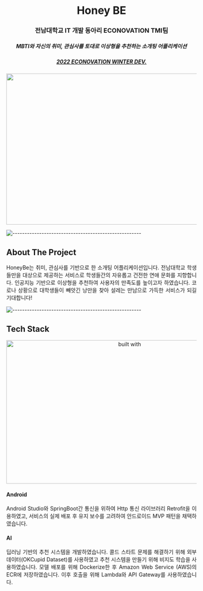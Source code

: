 <p align="center"> 
  <alt="HoneyBE" width="80px" height="80px">
</p>
<h1 align="center"> Honey BE</h1>
<h3 align="center"> 전남대학교 IT 개발 동아리 ECONOVATION TMI팀 </h3>
<h5 align="center"> MBTI와 자신의 취미, 관심사를 토대로 이상형을 추천하는 소개팅 어플리케이션 </h3>
<h5 align="center"> <a href="https://youtu.be/irk_4d08TWg?t=8095">2022 ECONOVATION WINTER DEV.</a> </h5>

<p align="center"> 
<img src="https://user-images.githubusercontent.com/81462087/159382673-7a2a7a86-5664-4d87-bb2b-06d890dd48de.jpeg"  width="600" height="400"/>
</p>                                                                                                                             

![-----------------------------------------------------](https://raw.githubusercontent.com/andreasbm/readme/master/assets/lines/rainbow.png)


<h2 id="About The Project"> About The Project </h2>
<p align="justify"> 
HoneyBe는 취미, 관심사를 기반으로 한 소개팅 어플리케이션입니다.
전남대학교 학생들만을 대상으로 제공하는 서비스로 학생들간의 자유롭고 건전한 연애 문화를 지향합니다. 인공지능 기반으로 이상형을 추천하여 사용자의 만족도를 높이고자 하였습니다. 코로나 상황으로 대학생들이 빼앗긴 낭만을 찾아 설레는 만남으로 가득한 서비스가 되길 기대합니다!
</p>

![-----------------------------------------------------](https://raw.githubusercontent.com/andreasbm/readme/master/assets/lines/rainbow.png)

<h2 id="Tech Stack"> Tech Stack </h2>

<p align="center"> 
  <img src="https://user-images.githubusercontent.com/81462087/159383411-b46b7fc4-8b70-477f-bd02-7f41fae05631.png" alt="built with" height="380px" width="637">
</p>


<h4 id="Android"> Android </h4>
<p align="justify"> 
Android Studio와 SpringBoot간 통신을 위하여 Http 통신 라이브러리 Retrofit을 이용하였고, 서비스의 실제 배포 후 유지 보수를 고려하여 안드로이드 MVP 패턴을 채택하였습니다.
  
<h4 id="AI"> AI </h4>
<p align="justify"> 
딥러닝 기반의 추천 시스템을 개발하였습니다. 콜드 스타트 문제를 해결하기 위해 외부 데이터(OKCupid Dataset)를 사용하였고 추천 시스템을 만들기 위해 비지도 학습을 사용하였습니다.
모델 배포를 위해 Dockerize한 후 Amazon Web Service (AWS)의 ECR에 저장하였습니다. 이후 호출을 위해 Lambda와 API Gateway를 사용하였습니다.
</p>
